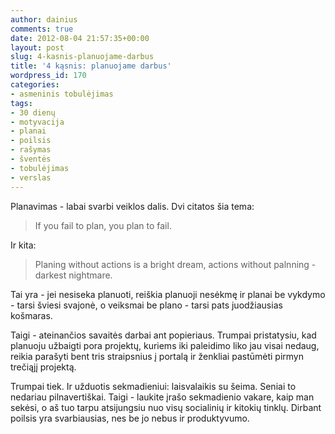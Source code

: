 ```yaml
---
author: dainius
comments: true
date: 2012-08-04 21:57:35+00:00
layout: post
slug: 4-kasnis-planuojame-darbus
title: '4 kąsnis: planuojame darbus'
wordpress_id: 170
categories:
- asmeninis tobulėjimas
tags:
- 30 dienų
- motyvacija
- planai
- poilsis
- rašymas
- šventės
- tobulėjimas
- verslas
---
```


Planavimas - labai svarbi veiklos dalis. Dvi citatos šia tema:


<blockquote>If you fail to plan, you plan to fail.</blockquote>


Ir kita:


<blockquote>Planing without actions is a bright dream, actions without palnning - darkest nightmare.</blockquote>


Tai yra - jei nesiseka planuoti, reiškia planuoji nesėkmę ir planai be vykdymo - tarsi šviesi svajonė, o veiksmai be plano - tarsi pats juodžiausias košmaras.

Taigi - ateinančios savaitės darbai ant popieriaus. Trumpai pristatysiu, kad planuoju užbaigti pora projektų, kuriems iki paleidimo liko jau visai nedaug, reikia parašyti bent tris straipsnius į portalą ir ženkliai pastūmėti pirmyn trečiąjį projektą.

Trumpai tiek. Ir užduotis sekmadieniui: laisvalaikis su šeima. Seniai to nedariau pilnavertiškai. Taigi - laukite įrašo sekmadienio vakare, kaip man sekėsi, o aš tuo tarpu atsijungsiu nuo visų socialinių ir kitokių tinklų. Dirbant poilsis yra svarbiausias, nes be jo nebus ir produktyvumo.
